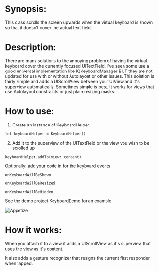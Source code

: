 # Synopsis:

This class scrolls the screen upwards when the virtual keyboard is shown so that it doesn't cover the actual text field. 

# Description:

There are many solutions to the annoying problem of having the virtual keyboard cover the currently focused UITextField. I've seen some use a good universal implementation like [IQKeyboardManager](https://github.com/hackiftekhar/IQKeyboardManager) BUT they are not updated for use with or without Autolayout or other issues. 
This solution is fairly simple and adds a UIScrollView between your UIView and it's superview automatically. Sometimes simple is best. It works for views that use Autolayout constraints or just plain resizing masks. 

# How to use:

1. Create an instance of KeyboardHelper. 

<code>let keyboardHelper = KeyboardHelper()</code>

2. Add it to the superview of the UITextField or the view you wish to be scrolled up.  

<code>keyboardHelper.addTo(view: content)</code>

Optionally:  add your code in for the keyboard events

```
onKeyboardWillBeShown

onKeyboardWillBeResized

onKeyboardWillBeHidden
```

See the demo project KeyboardDemo for an example. 

![Appetize](urlhttps://appetize.io/embed/jjqk9katrtkb2t14nept2gu090?device=iphone6s&scale=75&orientation=portrait&osVersion=13.3)

# How it works:

When you attach it to a view it adds a UIScrollView as it's superview that uses the view as it's content. 

It also adds a gesture recognizer that resigns the current first responder when tapped. 


